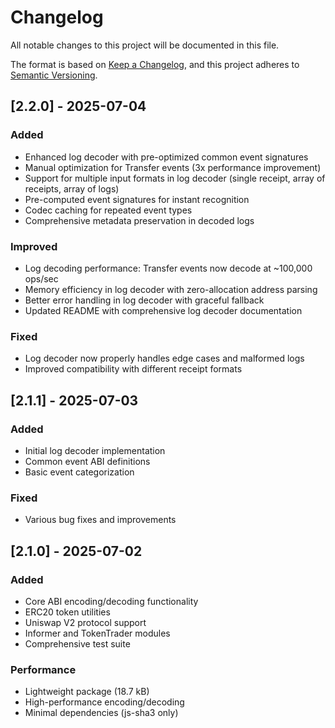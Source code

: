 # Changelog

All notable changes to this project will be documented in this file.

The format is based on [Keep a Changelog](https://keepachangelog.com/en/1.0.0/),
and this project adheres to [Semantic Versioning](https://semver.org/spec/v2.0.0.html).

## [2.2.0] - 2025-07-04

### Added
- Enhanced log decoder with pre-optimized common event signatures
- Manual optimization for Transfer events (3x performance improvement)
- Support for multiple input formats in log decoder (single receipt, array of receipts, array of logs)
- Pre-computed event signatures for instant recognition
- Codec caching for repeated event types
- Comprehensive metadata preservation in decoded logs

### Improved
- Log decoding performance: Transfer events now decode at ~100,000 ops/sec
- Memory efficiency in log decoder with zero-allocation address parsing
- Better error handling in log decoder with graceful fallback
- Updated README with comprehensive log decoder documentation

### Fixed
- Log decoder now properly handles edge cases and malformed logs
- Improved compatibility with different receipt formats

## [2.1.1] - 2025-07-03

### Added
- Initial log decoder implementation
- Common event ABI definitions
- Basic event categorization

### Fixed
- Various bug fixes and improvements

## [2.1.0] - 2025-07-02

### Added
- Core ABI encoding/decoding functionality
- ERC20 token utilities
- Uniswap V2 protocol support
- Informer and TokenTrader modules
- Comprehensive test suite

### Performance
- Lightweight package (18.7 kB)
- High-performance encoding/decoding
- Minimal dependencies (js-sha3 only)
